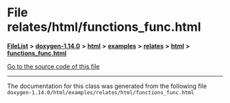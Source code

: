 

# File relates/html/functions\_func.html



[**FileList**](files.md) **>** [**doxygen-1.14.0**](dir_9d5bad020669189c90cda983471be5d0.md) **>** [**html**](dir_05d1fd8a7cdd04f638f8b23196de02e2.md) **>** [**examples**](dir_aa52e73a32d193037813a53dcfe817b6.md) **>** [**relates**](dir_9b4d4c02ebee69a68b6f164e8fb77c57.md) **>** [**html**](dir_768e6f34c6a53e82b674d21d49da69e0.md) **>** [**functions\_func.html**](relates_2html_2functions__func_8html.md)

[Go to the source code of this file](relates_2html_2functions__func_8html_source.md)





































































------------------------------
The documentation for this class was generated from the following file `doxygen-1.14.0/html/examples/relates/html/functions_func.html`

